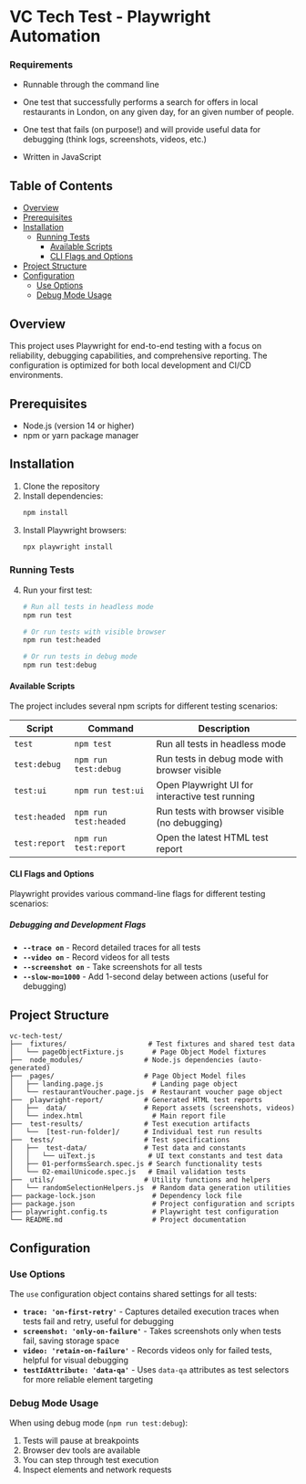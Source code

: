 # VC Tech Test - Playwright Automation

### Requirements

- Runnable through the command line

- One test that successfully performs a search for offers in local restaurants in London, on any
  given day, for an given number of people.

- One test that fails (on purpose!) and will provide useful data for debugging (think logs,
  screenshots, videos, etc.)

- Written in JavaScript


## Table of Contents

- [Overview](#overview)
- [Prerequisites](#prerequisites)
- [Installation](#installation)
  - [Running Tests](#running-tests)
    - [Available Scripts](#available-scripts)
    - [CLI Flags and Options](#cli-flags-and-options)
- [Project Structure](#project-structure)
- [Configuration](#configuration)
  - [Use Options](#use-options)
  - [Debug Mode Usage](#debug-mode-usage)

## Overview

This project uses Playwright for end-to-end testing with a focus on reliability, debugging capabilities, and comprehensive reporting. The configuration is optimized for both local development and CI/CD environments.

## Prerequisites

- Node.js (version 14 or higher)
- npm or yarn package manager

## Installation

1. Clone the repository
2. Install dependencies:
   ```bash
   npm install
   ```
3. Install Playwright browsers:
   ```bash
   npx playwright install
   ```
### Running Tests
4. Run your first test:
   ```bash
   # Run all tests in headless mode
   npm run test
   
   # Or run tests with visible browser
   npm run test:headed
   
   # Or run tests in debug mode
   npm run test:debug
   ```

#### Available Scripts
The project includes several npm scripts for different testing scenarios:

| Script | Command | Description |
|--------|---------|-------------|
| `test` | `npm test` | Run all tests in headless mode |
| `test:debug` | `npm run test:debug` | Run tests in debug mode with browser visible |
| `test:ui` | `npm run test:ui` | Open Playwright UI for interactive test running |
| `test:headed` | `npm run test:headed` | Run tests with browser visible (no debugging) |
| `test:report` | `npm run test:report` | Open the latest HTML test report |

#### CLI Flags and Options

Playwright provides various command-line flags for different testing scenarios:

##### Debugging and Development Flags

- **`--trace on`** - Record detailed traces for all tests
- **`--video on`** - Record videos for all tests
- **`--screenshot on`** - Take screenshots for all tests
- **`--slow-mo=1000`** - Add 1-second delay between actions (useful for debugging)

## Project Structure

```
vc-tech-test/
├──  fixtures/                    # Test fixtures and shared test data
│   └── pageObjectFixture.js       # Page Object Model fixtures
├──  node_modules/               # Node.js dependencies (auto-generated)
├──  pages/                      # Page Object Model files
│   ├── landing.page.js            # Landing page object
│   └── restaurantVoucher.page.js  # Restaurant voucher page object
├──  playwright-report/          # Generated HTML test reports
│   ├──  data/                   # Report assets (screenshots, videos)
│   └── index.html                 # Main report file
├──  test-results/               # Test execution artifacts
│   └──  [test-run-folder]/      # Individual test run results
├──  tests/                      # Test specifications
│   ├──  test-data/              # Test data and constants
│   │   └── uiText.js             # UI text constants and test data
│   ├── 01-performsSearch.spec.js # Search functionality tests
│   └── 02-emailUnicode.spec.js   # Email validation tests
├──  utils/                      # Utility functions and helpers
│   └── randomSelectionHelpers.js  # Random data generation utilities
├── package-lock.json              # Dependency lock file
├── package.json                   # Project configuration and scripts
├── playwright.config.ts           # Playwright test configuration
└── README.md                      # Project documentation
```

## Configuration

### Use Options

The `use` configuration object contains shared settings for all tests:
- **`trace: 'on-first-retry'`** - Captures detailed execution traces when tests fail and retry, useful for debugging
- **`screenshot: 'only-on-failure'`** - Takes screenshots only when tests fail, saving storage space
- **`video: 'retain-on-failure'`** - Records videos only for failed tests, helpful for visual debugging
- **`testIdAttribute: 'data-qa'`** - Uses `data-qa` attributes as test selectors for more reliable element targeting

### Debug Mode Usage

When using debug mode (`npm run test:debug`):
1. Tests will pause at breakpoints
2. Browser dev tools are available
3. You can step through test execution
4. Inspect elements and network requests

